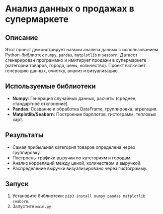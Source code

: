 # Анализ данных о продажах в супермаркете

## Описание
Этот проект демонстрирует навыки анализа данных с использованием Python-библиотек `numpy`, `pandas`, `matplotlib` и `seaborn`. Датасет сгенерирован программно и имитирует продажи в супермаркете (категории товаров, города, цены, количество). Проект включает генерацию данных, очистку, анализ и визуализацию.

## Используемые библиотеки
- **Numpy**: Генерация случайных данных, расчеты (среднее, стандартное отклонение).
- **Pandas**: Создание и обработка DataFrame, группировка, агрегация.
- **Matplotlib/Seaborn**: Построение барплотов, гистограмм, тепловых карт.

## Результаты
- Самая прибыльная категория товаров определена через группировку.
- Построены графики выручки по категориям и городам.
- Анализ корреляций между ценой, количеством и выручкой.
- Распределение выручки визуализировано через гистограмму.

## Запуск
1. Установите библиотеки: `pip3 install numpy pandas matplotlib seaborn`.
2. Запустите `main.py` 

